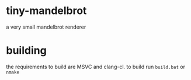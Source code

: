 # tiny-mandelbrot
a very small mandelbrot renderer

# building
the requirements to build are MSVC and clang-cl. to build run `build.bat` or `nmake`
